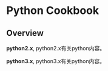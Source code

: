 # Python Cookbook

## Overview

**python2.x**, python2.x有关python内容。

**python3.x**, python3.x有关python内容。